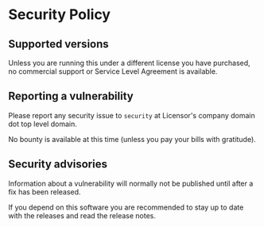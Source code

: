 # Security Policy

## Supported versions

Unless you are running this under a different license you have purchased, no commercial support or Service Level Agreement is available.


## Reporting a vulnerability

Please report any security issue to `security` at Licensor's company domain dot top level domain.

No bounty is available at this time (unless you pay your bills with gratitude).


## Security advisories

Information about a vulnerability will normally not be published until after a fix has been released.

If you depend on this software you are recommended to stay up to date with the releases and read the release notes.
